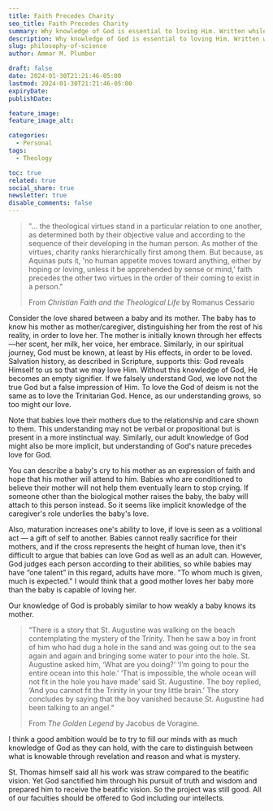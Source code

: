 ```yaml
---
title: Faith Precedes Charity
seo_title: Faith Precedes Charity
summary: Why knowledge of God is essential to loving Him. Written while returning from Philly, inspired by a discussion with homies from St. Patrick's Church.
description: Why knowledge of God is essential to loving Him. Written while returning from Philly, inspired by a discussion with homies from St. Patrick's Church.
slug: philosophy-of-science
author: Ammar M. Plumber

draft: false
date: 2024-01-30T21:21:46-05:00
lastmod: 2024-01-30T21:21:46-05:00
expiryDate: 
publishDate: 

feature_image: 
feature_image_alt: 

categories:
  - Personal
tags:
  - Theology

toc: true
related: true
social_share: true
newsletter: true
disable_comments: false
---
```


> "… the theological virtues stand in a particular relation to one another, as determined both by their objective value and according to the sequence of their developing in the human person. As mother of the virtues, charity ranks hierarchically first among them. But because, as Aquinas puts it, 'no human appetite moves toward anything, either by hoping or loving, unless it be apprehended by sense or mind,' faith precedes the other two virtues in the order of their coming to exist in a person."
>
> From _Christian Faith and the Theological Life_ by Romanus Cessario

Consider the love shared between a baby and its mother. The baby has to know his mother as mother/caregiver, distinguishing her from the rest of his reality, in order to love her. The mother is initially known through her effects—her scent, her milk, her voice, her embrace. Similarly, in our spiritual journey, God must be known, at least by His effects, in order to be loved. Salvation history, as described in Scripture, supports this: God reveals Himself to us so that we may love Him. Without this knowledge of God, He becomes an empty signifier. If we falsely understand God, we love not the true God but a false impression of Him. To love the God of deism is not the same as to love the Trinitarian God. Hence, as our understanding grows, so too might our love.

Note that babies love their mothers due to the relationship and care shown to them. This understanding may not be verbal or propositional but is present in a more instinctual way. Similarly, our adult knowledge of God might also be more implicit, but understanding of God's nature precedes love for God.

You can describe a baby's cry to his mother as an expression of faith and hope that his mother will attend to him. Babies who are conditioned to believe their mother will not help them eventually learn to stop crying. If someone other than the biological mother raises the baby, the baby will attach to this person instead. So it seems like implicit knowledge of the caregiver's role underlies the baby's love.

Also, maturation increases one's ability to love, if love is seen as a volitional act — a gift of self to another. Babies cannot really sacrifice for their mothers, and if the cross represents the height of human love, then it's difficult to argue that babies can love God as well as an adult can. However, God judges each person according to their abilities, so while babies may have “one talent” in this regard, adults have more. "To whom much is given, much is expected." I would think that a good mother loves her baby more than the baby is capable of loving her.

Our knowledge of God is probably similar to how weakly a baby knows its mother. 

> “There is a story that St. Augustine was walking on the beach contemplating the mystery of the Trinity. Then he saw a boy in front of him who had dug a hole in the sand and was going out to the sea again and again and bringing some water to pour into the hole. St. Augustine asked him, ‘What are you doing?’ ‘I’m going to pour the entire ocean into this hole.’ ‘That is impossible, the whole ocean will not fit in the hole you have made’ said St. Augustine. The boy replied, ‘And you cannot fit the Trinity in your tiny little brain.’ The story concludes by saying that the boy vanished because St. Augustine had been talking to an angel.“
>
> From _The Golden Legend_ by Jacobus de Voragine.

I think a good ambition would be to try to fill our minds with as much knowledge of God as they can hold, with the care to distinguish between what is knowable through revelation and reason and what is mystery. 

St. Thomas himself said all his work was straw compared to the beatific vision. Yet God sanctified him through his pursuit of truth and wisdom and prepared him to receive the beatific vision. So the project was still good. All of our faculties should be offered to God including our intellects.
